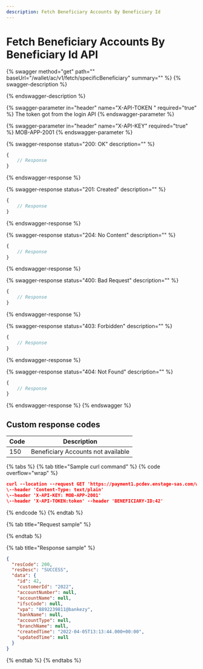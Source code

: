 ```yaml
---
description: Fetch Beneficiary Accounts By Beneficiary Id
---
```


# Fetch Beneficiary Accounts By Beneficiary Id API

{% swagger method="get" path="" baseUrl="<domain>/wallet/ac/v1/fetch/specificBeneficiary" summary="" %}
{% swagger-description %}

{% endswagger-description %}

{% swagger-parameter in="header" name="X-API-TOKEN  " required="true" %}
The token got from the login API
{% endswagger-parameter %}

{% swagger-parameter in="header" name="X-API-KEY" required="true" %}
MOB-APP-2001
{% endswagger-parameter %}

{% swagger-response status="200: OK" description="" %}
```javascript
{
    // Response
}
```
{% endswagger-response %}

{% swagger-response status="201: Created" description="" %}
```javascript
{
    // Response
}
```
{% endswagger-response %}

{% swagger-response status="204: No Content" description="" %}
```javascript
{
    // Response
}
```
{% endswagger-response %}

{% swagger-response status="400: Bad Request" description="" %}
```javascript
{
    // Response
}
```
{% endswagger-response %}

{% swagger-response status="403: Forbidden" description="" %}
```javascript
{
    // Response
}
```
{% endswagger-response %}

{% swagger-response status="404: Not Found" description="" %}
```javascript
{
    // Response
}
```
{% endswagger-response %}
{% endswagger %}

## Custom response codes

| Code | Description                         |
| ---- | ----------------------------------- |
| ​150 | ​Beneficiary Accounts not available |

{% tabs %}
{% tab title="Sample curl command" %}
{% code overflow="wrap" %}
```json
curl --location --request GET 'https://payment1.pcdev.enstage-sas.com/wallet/ac/v1/fetch/specificBeneficiary'
\--header 'Content-Type: text/plain'
\--header 'X-API-KEY: MOB-APP-2001'
\--header 'X-API-TOKEN:token' --header 'BENEFICIARY-ID:42'​
```
{% endcode %}
{% endtab %}

{% tab title="Request sample" %}

{% endtab %}

{% tab title="Response sample" %}
```json
{
  "resCode": 200,
  "resDesc": "SUCCESS",
  "data": {
    "id": 42,
    "customerId": "2022",
    "accountNumber": null,
    "accountName": null,
    "ifscCode": null,
    "vpa": "8892239811@bankezy",
    "bankName": null,
    "accountType": null,
    "branchName": null,
    "createdTime": "2022-04-05T13:13:44.000+00:00",
    "updatedTime": null
  }
}
```
{% endtab %}
{% endtabs %}
